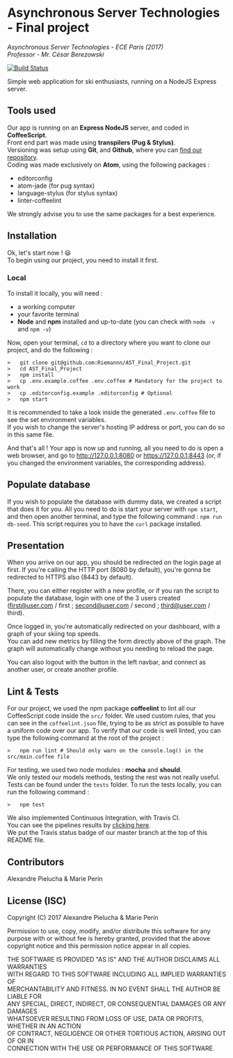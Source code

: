 # Asynchronous Server Technologies - Final project

*Asynchronous Server Technologies - ECE Paris (2017)*  
*Professor - Mr. César Berezowski*  

[![Build Status](https://travis-ci.org/Riemannn/AST_Final_Project.svg?branch=master)](https://travis-ci.org/Riemannn/AST_Final_Project)

Simple web application for ski enthusiasts, running on a NodeJS Express server.

## Tools used

Our app is running on an **Express NodeJS** server, and coded in **CoffeeScript**.  
Front end part was made using **transpilers (Pug & Stylus)**.  
Versioning was setup using **Git**, and **Github**, where you can [find our repository](https://github.com/Riemannn/AST_Final_Project).  
Coding was made exclusively on **Atom**, using the following packages :

* editorconfig
* atom-jade (for pug syntax)
* language-stylus (for stylus syntax)
* linter-coffeelint

We strongly advise you to use the same packages for a best experience.

## Installation

Ok, let's start now ! 😃  
To begin using our project, you need to install it first.

### Local

To install it locally, you will need :

* a working computer
* your favorite terminal
* **Node** and **npm** installed and up-to-date (you can check with `node -v` and `npm -v`)

Now, open your terminal, `cd` to a directory where you want to clone our project, and do the following :
```shell
>   git clone git@github.com:Riemannn/AST_Final_Project.git
>   cd AST_Final_Project
>   npm install
>   cp .env.example.coffee .env.coffee # Mandatory for the project to work
>   cp .editorconfig.example .editorconfig # Optional
>   npm start
```

It is recommended to take a look inside the generated `.env.coffee` file to see the set environment variables.  
If you wish to change the server's hosting IP address or port, you can do so in this same file.  

And that's all ! Your app is now up and running, all you need to do is open a web browser, and go to http://127.0.0.1:8080 or https://127.0.0.1:8443 (or, if you changed the environment variables, the corresponding address).

## Populate database

If you wish to populate the database with dummy data, we created a script that does it for you. All you need to do is start your server with `npm start`, and then open another terminal, and type the following command : `npm run db-seed`. This script requires you to have the `curl` package installed.

## Presentation

When you arrive on our app, you should be redirected on the login page at first. If you're calling the HTTP port (8080 by default), you're gonna be redirected to HTTPS also (8443 by default).

There, you can either register with a new profile, or if you ran the script to populate the database, login with one of the 3 users created (first@user.com / first ; second@user.com / second ; third@user.com / third).

Once logged in, you're automatically redirected on your dashboard, with a graph of your skiing top speeds.  
You can add new metrics by filling the form directly above of the graph. The graph will automatically change without you needing to reload the page.

You can also logout with the button in the left navbar, and connect as another user, or create another profile.

## Lint & Tests

For our project, we used the npm package **coffeelint** to lint all our CoffeeScript code inside the `src/` folder. We used custom rules, that you can see in the `coffeelint.json` file, trying to be as strict as possible to have a uniform code over our app. To verify that our code is well linted, you can type the following command at the root of the project :
```shell
>   npm run lint # Should only warn on the console.log() in the src/main.coffee file
```

For testing, we used two node modules : **mocha** and **should**.  
We only tested our models methods, testing the rest was not really useful.  
Tests can be found under the `tests` folder. To run the tests locally, you can run the following command :
```shell
>   npm test
```
We also implemented Continuous Integration, with Travis CI.  
You can see the pipelines results by [clicking here](https://travis-ci.org/Riemannn/AST_Final_Project).  
We put the Travis status badge of our master branch at the top of this README file.

## Contributors

Alexandre Pielucha & Marie Perin

## License (ISC)

Copyright (C) 2017 Alexandre Pielucha & Marie Perin

Permission to use, copy, modify, and/or distribute this software for any  
purpose with or without fee is hereby granted, provided that the above  
copyright notice and this permission notice appear in all copies.  

THE SOFTWARE IS PROVIDED "AS IS" AND THE AUTHOR DISCLAIMS ALL WARRANTIES  
WITH REGARD TO THIS SOFTWARE INCLUDING ALL IMPLIED WARRANTIES OF  
MERCHANTABILITY AND FITNESS. IN NO EVENT SHALL THE AUTHOR BE LIABLE FOR  
ANY SPECIAL, DIRECT, INDIRECT, OR CONSEQUENTIAL DAMAGES OR ANY DAMAGES  
WHATSOEVER RESULTING FROM LOSS OF USE, DATA OR PROFITS, WHETHER IN AN ACTION  
OF CONTRACT, NEGLIGENCE OR OTHER TORTIOUS ACTION, ARISING OUT OF OR IN  
CONNECTION WITH THE USE OR PERFORMANCE OF THIS SOFTWARE.
